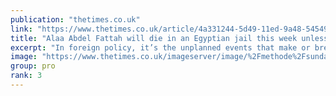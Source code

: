```yaml
---
publication: "thetimes.co.uk"
link: "https://www.thetimes.co.uk/article/4a331244-5d49-11ed-9a48-54549b73e939"
title: "Alaa Abdel Fattah will die in an Egyptian jail this week unless Rishi Sunak saves him"
excerpt: "In foreign policy, it’s the unplanned events that make or break a prime minister. Rishi Sunak’s trip to Egypt this week won’t be remembered for the Cop27 clima"
image: "https://www.thetimes.co.uk/imageserver/image/%2Fmethode%2Fsundaytimes%2Fprod%2Fweb%2Fbin%2F9edc90b4-5d52-11ed-aecd-3ad6d7298755.jpg?crop=1600%2C900%2C0%2C0&resize=1200"
group: pro
rank: 3
---
```

